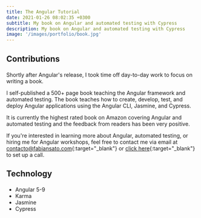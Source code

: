 ```yaml
---
title: The Angular Tutorial
date: 2021-01-26 08:02:35 +0300
subtitle: My book on Angular and automated testing with Cypress
description: My book on Angular and automated testing with Cypress
image: '/images/portfolio/book.jpg'
---
```


<!-- <div class="gallery-box">
  <div class="gallery">
    <img src="/images/project-6.jpg" alt="Project">
    <img src="/images/project-8.jpg" alt="Project">
    <img src="/images/project-7.jpg" alt="Project">
  </div>
  <em>Projects / <a href="https://unsplash.com/" target="_blank">Unsplash</a></em>
</div> -->

<div class="block-header inner-sm" style="margin-bottom: 1.5em">
  <h2 class="block-title line-top">Contributions</h2>
</div>

Shortly after Angular's release, I took time off day-to-day work to focus on writing a book.

I self-published a 500+ page book teaching the Angular framework and automated testing. The book teaches how to create, develop, test, and deploy Angular applications using the Angular CLI, Jasmine, and Cypress.

It is currently the highest rated book on Amazon covering Angular and automated testing and the feedback from readers has been very positive.

If you're interested in learning more about Angular, automated testing, or hiring me for Angular workshops, feel free to contact me via email at [contacto@fabiansato.com](mailto:contacto@fabiansato.com){:target="_blank"} or [click here](https://calendly.com/atom-Sato){:target="_blank"} to set up a call.

<div class="block-header inner-sm" style="margin-bottom: 1.5em">
  <h2 class="block-title line-top">Technology</h2>
</div>

- Angular 5-9
- Karma
- Jasmine
- Cypress